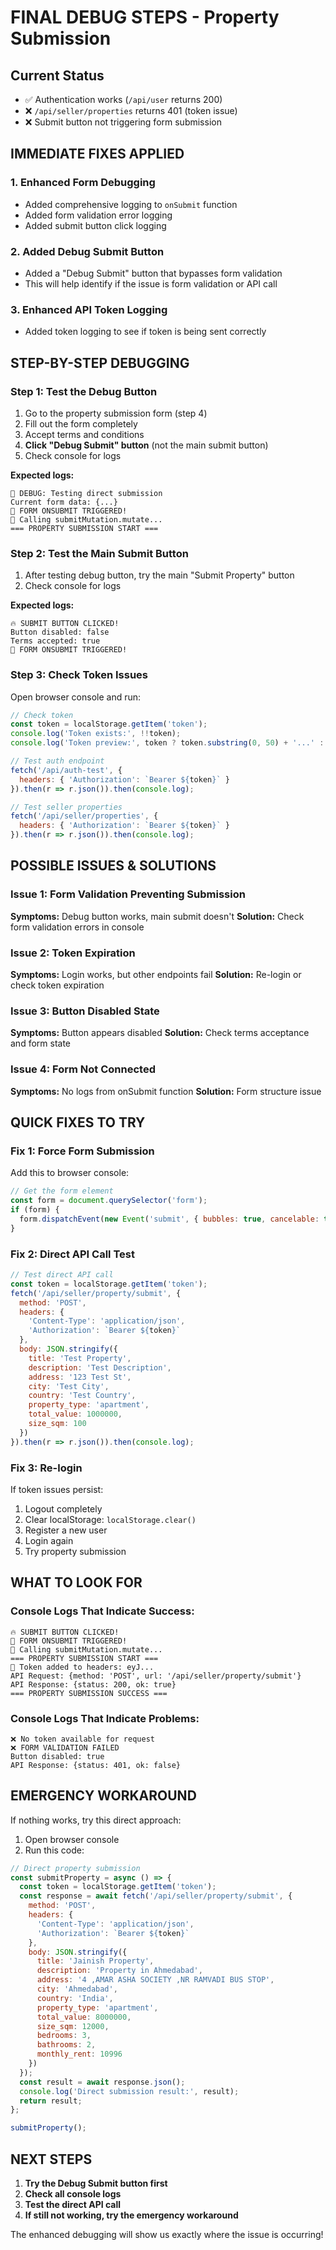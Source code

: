 # FINAL DEBUG STEPS - Property Submission

## Current Status
- ✅ Authentication works (`/api/user` returns 200)
- ❌ `/api/seller/properties` returns 401 (token issue)
- ❌ Submit button not triggering form submission

## IMMEDIATE FIXES APPLIED

### 1. Enhanced Form Debugging
- Added comprehensive logging to `onSubmit` function
- Added form validation error logging
- Added submit button click logging

### 2. Added Debug Submit Button
- Added a "Debug Submit" button that bypasses form validation
- This will help identify if the issue is form validation or API call

### 3. Enhanced API Token Logging
- Added token logging to see if token is being sent correctly

## STEP-BY-STEP DEBUGGING

### Step 1: Test the Debug Button
1. Go to the property submission form (step 4)
2. Fill out the form completely
3. Accept terms and conditions
4. **Click "Debug Submit" button** (not the main submit button)
5. Check console for logs

**Expected logs:**
```
🧪 DEBUG: Testing direct submission
Current form data: {...}
🚀 FORM ONSUBMIT TRIGGERED!
🎯 Calling submitMutation.mutate...
=== PROPERTY SUBMISSION START ===
```

### Step 2: Test the Main Submit Button
1. After testing debug button, try the main "Submit Property" button
2. Check console for logs

**Expected logs:**
```
🔥 SUBMIT BUTTON CLICKED!
Button disabled: false
Terms accepted: true
🚀 FORM ONSUBMIT TRIGGERED!
```

### Step 3: Check Token Issues
Open browser console and run:
```javascript
// Check token
const token = localStorage.getItem('token');
console.log('Token exists:', !!token);
console.log('Token preview:', token ? token.substring(0, 50) + '...' : 'No token');

// Test auth endpoint
fetch('/api/auth-test', {
  headers: { 'Authorization': `Bearer ${token}` }
}).then(r => r.json()).then(console.log);

// Test seller properties
fetch('/api/seller/properties', {
  headers: { 'Authorization': `Bearer ${token}` }
}).then(r => r.json()).then(console.log);
```

## POSSIBLE ISSUES & SOLUTIONS

### Issue 1: Form Validation Preventing Submission
**Symptoms:** Debug button works, main submit doesn't
**Solution:** Check form validation errors in console

### Issue 2: Token Expiration
**Symptoms:** Login works, but other endpoints fail
**Solution:** Re-login or check token expiration

### Issue 3: Button Disabled State
**Symptoms:** Button appears disabled
**Solution:** Check terms acceptance and form state

### Issue 4: Form Not Connected
**Symptoms:** No logs from onSubmit function
**Solution:** Form structure issue

## QUICK FIXES TO TRY

### Fix 1: Force Form Submission
Add this to browser console:
```javascript
// Get the form element
const form = document.querySelector('form');
if (form) {
  form.dispatchEvent(new Event('submit', { bubbles: true, cancelable: true }));
}
```

### Fix 2: Direct API Call Test
```javascript
// Test direct API call
const token = localStorage.getItem('token');
fetch('/api/seller/property/submit', {
  method: 'POST',
  headers: {
    'Content-Type': 'application/json',
    'Authorization': `Bearer ${token}`
  },
  body: JSON.stringify({
    title: 'Test Property',
    description: 'Test Description',
    address: '123 Test St',
    city: 'Test City',
    country: 'Test Country',
    property_type: 'apartment',
    total_value: 1000000,
    size_sqm: 100
  })
}).then(r => r.json()).then(console.log);
```

### Fix 3: Re-login
If token issues persist:
1. Logout completely
2. Clear localStorage: `localStorage.clear()`
3. Register a new user
4. Login again
5. Try property submission

## WHAT TO LOOK FOR

### Console Logs That Indicate Success:
```
🔥 SUBMIT BUTTON CLICKED!
🚀 FORM ONSUBMIT TRIGGERED!
🎯 Calling submitMutation.mutate...
=== PROPERTY SUBMISSION START ===
🔑 Token added to headers: eyJ...
API Request: {method: 'POST', url: '/api/seller/property/submit'}
API Response: {status: 200, ok: true}
=== PROPERTY SUBMISSION SUCCESS ===
```

### Console Logs That Indicate Problems:
```
❌ No token available for request
❌ FORM VALIDATION FAILED
Button disabled: true
API Response: {status: 401, ok: false}
```

## EMERGENCY WORKAROUND

If nothing works, try this direct approach:

1. Open browser console
2. Run this code:
```javascript
// Direct property submission
const submitProperty = async () => {
  const token = localStorage.getItem('token');
  const response = await fetch('/api/seller/property/submit', {
    method: 'POST',
    headers: {
      'Content-Type': 'application/json',
      'Authorization': `Bearer ${token}`
    },
    body: JSON.stringify({
      title: 'Jainish Property',
      description: 'Property in Ahmedabad',
      address: '4 ,AMAR ASHA SOCIETY ,NR RAMVADI BUS STOP',
      city: 'Ahmedabad',
      country: 'India',
      property_type: 'apartment',
      total_value: 8000000,
      size_sqm: 12000,
      bedrooms: 3,
      bathrooms: 2,
      monthly_rent: 10996
    })
  });
  const result = await response.json();
  console.log('Direct submission result:', result);
  return result;
};

submitProperty();
```

## NEXT STEPS

1. **Try the Debug Submit button first**
2. **Check all console logs**
3. **Test the direct API call**
4. **If still not working, try the emergency workaround**

The enhanced debugging will show us exactly where the issue is occurring!